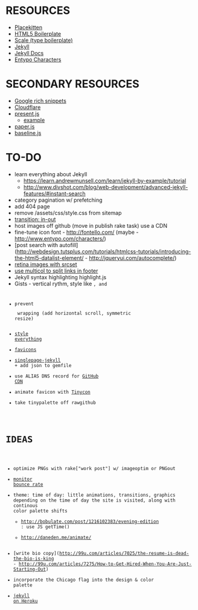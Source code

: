 # RESOURCES
- [Placekitten](http://placekitten.com/1024/512)
- [HTML5 Boilerplate](https://github.com/h5bp/html5-boilerplate)
- [Scale (type boilerplate)](https://github.com/viljamis/Scale)
- [Jekyll](https://github.com/mojombo/jekyll/wiki)
- [Jekyll Docs](http://jekyllrb.com/docs/home/)
- [Entypo Characters](http://www.entypo.com/characters/)

# SECONDARY RESOURCES
- [Google rich snippets](https://support.google.com/webmasters/answer/99170?hl=en)
- [Cloudflare](http://www.cloudflare.com/)
- [present.js](com/mbostock/d3/blob/gh-pages/talk/20111116/present/present.js)
  - [example](http://mbostock.github.io/d3/talk/20111116/#1)
- [paper.js](http://paperjs.org/examples/future-splash/)
- [baseline.js](http://daneden.me/baseline/)

# TO-DO
- learn everything about Jekyll
  - https://learn.andrewmunsell.com/learn/jekyll-by-example/tutorial
  - http://www.divshot.com/blog/web-development/advanced-jekyll-features/#instant-search
- category pagination w/ prefetching
- add 404 page
- remove /assets/css/style.css from sitemap
- [transition: in-out](http://roybarber.com/)
- host images off github (move in publish rake task) use a CDN
- fine-tune icon font - http://fontello.com/ (maybe - http://www.entypo.com/characters/)
- [post search with autofill](http://webdesign.tutsplus.com/tutorials/htmlcss-tutorials/introducing-the-html5-datalist-element/ - http://jqueryui.com/autocomplete/)
- [retina images with srcset](http://mobile.smashingmagazine.com/2013/08/21/webkit-implements-srcset-and-why-its-a-good-thing/)
- [use multicol to split links in footer](http://www.w3.org/TR/css3-multicol/)
- Jekyll syntax highlighting highlight.js
- Gists - vertical rythm, style like <code>, and <pre>
- prevent <pre> wrapping (add horizontal scroll, symmetric resize)
- [style everything](http://roundedbygravity.com/example/)
- [favicons](https://github.com/audreyr/favicon-cheat-sheet)
- [singlepage-jekyll](https://github.com/JCB-K/singlepage-jekyll) + add json to gemfile
- use ALIAS DNS record for [GitHub CDN](https://github.com/blog/1715-faster-more-awesome-github-pages)
- animate favicon with [Tinycon](https://github.com/tommoor/tinycon)
- take tinypalette off rawgithub

# IDEAS
- optimize PNGs with rake["work post"] w/ imageoptim or PNGout
- [monitor bounce rate](http://drawingablank.me/blog/fix-your-bounce-rate.html)
- theme: time of day: little animations, transitions, graphics depending on the time of day the site is visited, along with continous color palette shifts
  -  http://bobulate.com/post/1216102383/evening-edition : use JS getTime()
  -  http://daneden.me/animate/
- [write bio copy](http://99u.com/articles/7025/the-resume-is-dead-the-bio-is-king - http://99u.com/articles/7275/How-to-Get-Hired-When-You-Are-Just-Starting-Out)
- incorporate the Chicago flag into the design & color palette
- [jekyll on Heroku](http://paulstamatiou.com/responsive-retina-blog-development-part-1)
